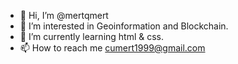 - 👋 Hi, I’m @mertqmert
- 👀 I’m interested in Geoinformation and Blockchain.
- 🌱 I’m currently learning html & css.
- 📫 How to reach me cumert1999@gmail.com
